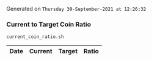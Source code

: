 Generated on `Thursday 30-September-2021 at 12:26:32`

### Current to Target Coin Ratio
`current_coin_ratio.sh`

Date|Current|Target|Ratio
---|---|---|---
